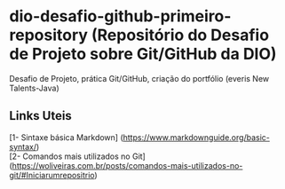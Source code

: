# dio-desafio-github-primeiro-repository (Repositório do Desafio de Projeto sobre Git/GitHub da DIO)
Desafio de Projeto, prática Git/GitHub, criação do portfólio (everis New Talents-Java)
## Links Uteis
[1- Sintaxe básica Markdown] (https://www.markdownguide.org/basic-syntax/)<br>
[2- Comandos mais utilizados no Git] (https://woliveiras.com.br/posts/comandos-mais-utilizados-no-git/#Iniciarumrepositrio)<br>


